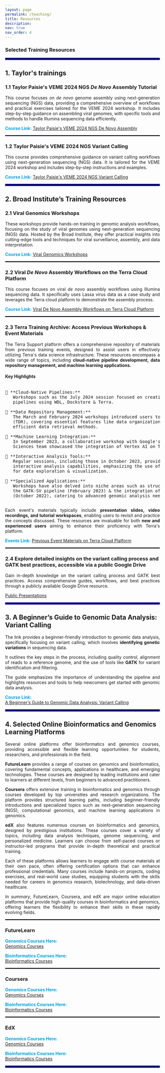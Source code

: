 ```yaml
---
layout: page
permalink: /teaching/
title: Resources
description:
nav: true
nav_order: 4
---
```


### **Selected Training Resources**

<hr style="border: 3px solid #00008B;">

## **1. Taylor's trainings**


### **1.1 Taylor Paisie's VEME 2024 NGS *De Novo* Assembly Tutorial**

<p style="text-align: justify;">
    This course focuses on <em>de novo</em> genome assembly using next-generation sequencing (NGS) data, providing a comprehensive overview of workflows and practical exercises tailored for the VEME 2024 workshop. It includes step-by-step guidance on assembling viral genomes, with specific tools and methods to handle Illumina sequencing data efficiently.
</p>



**<span style="color: #00A3E0; font-weight: bold;">Course Link:</span>** [Taylor Paisie's VEME 2024 NGS De Novo Assembly](https://github.com/taylorpaisie/VEME_2024_NGS_Denovo_Assembly)

<hr style="border: 1px dotted rgba(0, 0, 139, 0.2);">

### **1.2 Taylor Paisie's VEME 2024 NGS Variant Calling**  

<p style="text-align: justify;">
    This course provides comprehensive guidance on variant calling workflows using next-generation sequencing (NGS) data. It is tailored for the VEME 2024 workshop and includes step-by-step instructions and examples.
</p>


**<span style="color: #00A3E0; font-weight: bold;">Course Link:</span>** [Taylor Paisie's VEME 2024 NGS Variant Calling](https://github.com/taylorpaisie/VEME_2024_NGS_Variant_Calling)

<hr style="border: 3px solid #00008B;">

## **2. Broad Institute’s Training Resources**


### **2.1 Viral Genomics Workshops**  

<p style="text-align: justify;">
    These workshops provide hands-on training in genomic analysis workflows, focusing on the study of viral genomes using next-generation sequencing (NGS) data. Hosted by the Broad Institute, they offer practical insights into cutting-edge tools and techniques for viral surveillance, assembly, and data interpretation.
</p>


**<span style="color: #00A3E0; font-weight: bold;">Course Link:</span>** [Viral Genomics Workshops](https://broadinstitute.github.io/viral-workshops/)

<hr style="border: 1px dotted rgba(0, 0, 139, 0.2);">

### **2.2 Viral *De Novo* Assembly Workflows on the Terra Cloud Platform**

<p style="text-align: justify;">
    This course focuses on viral <em>de novo</em> assembly workflows using Illumina sequencing data. It specifically uses Lassa virus data as a case study and leverages the Terra cloud platform to demonstrate the assembly process.
</p>


**<span style="color: #00A3E0; font-weight: bold;">Course Link:</span>** [Viral De Novo Assembly Workflows on Terra Cloud Platform](https://broadinstitute.github.io/viral-workshops/veme-ngs/denovo.html#viral-de-novo-assembly)


<hr style="border: 1px dotted rgba(0, 0, 139, 0.2);">

### **2.3 Terra Training Archive: Access Previous Workshops & Event Materials**

<p style="text-align: justify;">
    The Terra Support platform offers a comprehensive repository of materials from previous training events, designed to assist users in effectively utilizing Terra's data science infrastructure. These resources encompass a wide range of topics, including <strong>cloud-native pipeline development, data repository management, and machine learning applications.</strong>
</p>


#### **Key Highlights**

<pre>

🔹 **Cloud-Native Pipelines:**  
   Workshops such as the July 2024 session focused on creating & running cloud-native
   pipelines using WDL, Dockstore & Terra.

🔹 **Data Repository Management:**  
   The March and February 2024 workshops introduced users to the Terra Data Repository
   (TDR), covering essential features like data organization, secure collaboration, &
   efficient data retrieval methods.

🔹 **Machine Learning Integration:**  
   In September 2023, a collaborative workshop with Google's AI in Healthcare and Life
   Sciences team showcased the integration of Vertex AI on Terra.

🔹 **Interactive Analysis Tools:**  
   Regular sessions, including those in October 2023, provided introductions to Terra's
   interactive analysis capabilities, emphasizing the use of Jupyter Notebooks
   for data exploration & visualization.

🔹 **Specialized Applications:**  
   Workshops have also delved into niche areas such as structural variant discovery using
   the GATK-SV pipeline (February 2023) & the integration of DRAGEN-GATK workflows
   (October 2022), catering to advanced genomic analysis needs.

</pre>


<p style="text-align: justify;">
    Each event's materials typically include <strong>presentation slides, video recordings, and tutorial workspaces</strong>, enabling users to revisit and practice the concepts discussed. These resources are invaluable for both <strong>new and experienced users</strong> aiming to enhance their proficiency with Terra's platform.
</p>



**<span style="color: #00A3E0; font-weight: bold;">Events Link:</span>** [Previous Event Materials on Terra Cloud Platform](https://support.terra.bio/hc/en-us/sections/360003513671-Previous-Event-Materials)

<hr style="border: 1px dotted rgba(0, 0, 139, 0.2);">

### **2.4 Explore detailed insights on the variant calling process and GATK best practices, accessible via a public Google Drive**

<p style="text-align: justify;">
  Gain in-depth knowledge on the variant calling process and GATK best practices. Access comprehensive guides, workflows, and best practices through a publicly available Google Drive resource.

</p>

[Public Presentations](https://drive.google.com/drive/folders/1LCzccNIm4jovDfgYIvgwwPJiYKVS6fT2)

<hr style="border: 3px solid #00008B;">


## **3. A Beginner’s Guide to Genomic Data Analysis: Variant Calling**

<p style="text-align: justify;">
    The link provides a beginner-friendly introduction to genomic data analysis, specifically focusing on variant calling, which involves <strong>identifying genetic variations</strong> in sequencing data.
</p>

<p style="text-align: justify;">
    It outlines the key steps in the process, including quality control, alignment of reads to a reference genome, and the use of tools like <strong>GATK</strong> for variant identification and filtering.
</p>

<p style="text-align: justify;">
    The guide emphasizes the importance of understanding the pipeline and highlights resources and tools to help newcomers get started with genomic data analysis.
</p>


**<span style="color: #00A3E0; font-weight: bold;">Course Link:</span>**  
[A Beginner’s Guide to Genomic Data Analysis: Variant Calling](https://medium.com/@manabeel.vet/a-beginners-guide-to-genomic-data-analysis-variant-calling-ad8515eebddf)


<hr style="border: 3px solid #00008B;">


## **4. Selected Online Bioinformatics and Genomics Learning Platforms**

<p style="text-align: justify;">
    Several online platforms offer bioinformatics and genomics courses, providing accessible and flexible learning opportunities for students, researchers, and professionals in the field.
</p>

<p style="text-align: justify;">
    <strong>FutureLearn</strong> provides a range of courses on genomics and bioinformatics, covering fundamental concepts, applications in healthcare, and emerging technologies. These courses are designed by leading institutions and cater to learners at different levels, from beginners to advanced practitioners.
</p>

<p style="text-align: justify;">
    <strong>Coursera</strong> offers extensive training in bioinformatics and genomics through courses developed by top universities and research organizations. The platform provides structured learning paths, including beginner-friendly introductions and specialized topics such as next-generation sequencing (NGS), computational genomics, and machine learning applications in genomics.
</p>

<p style="text-align: justify;">
    <strong>edX</strong> also features numerous courses on bioinformatics and genomics, designed by prestigious institutions. These courses cover a variety of topics, including data analysis techniques, genome sequencing, and personalized medicine. Learners can choose from self-paced courses or instructor-led programs that provide in-depth theoretical and practical training.
</p>

<p style="text-align: justify;">
    Each of these platforms allows learners to engage with course materials at their own pace, often offering certification options that can enhance professional credentials. Many courses include hands-on projects, coding exercises, and real-world case studies, equipping students with the skills needed for careers in genomics research, biotechnology, and data-driven healthcare.
</p>

<p style="text-align: justify;">
    <em>In summary</em>, FutureLearn, Coursera, and edX are major online education platforms that provide high-quality courses in bioinformatics and genomics, offering learners the flexibility to enhance their skills in these rapidly evolving fields.
</p>

<hr style="border: 1px dotted rgba(0, 0, 139, 0.2);">


### **FutureLearn**

**<span style="color: #00A3E0; font-weight: bold;">Genomics Courses Here:</span>**  
[Genomics Courses](https://www.futurelearn.com/search?q=Genomics)



**<span style="color: #00A3E0; font-weight: bold;">Bioinformatics Courses Here:</span>**  
[Bioinformatics Courses](https://www.futurelearn.com/search?q=Bioinformatics)

<hr style="border: 1px dotted rgba(0, 0, 139, 0.2);">


### **Coursera**

**<span style="color: #00A3E0; font-weight: bold;">Genomics Courses Here:</span>**  
[Genomics Courses](https://www.coursera.org/search?query=genomics)



**<span style="color: #00A3E0; font-weight: bold;">Bioinformatics Courses Here:</span>**  
[Bioinformatics Courses](https://www.coursera.org/search?query=bioinformatics)

<hr style="border: 1px dotted rgba(0, 0, 139, 0.2);">


### **EdX**

**<span style="color: #00A3E0; font-weight: bold;">Genomics Courses Here:</span>**  
[Genomics Courses](https://www.edx.org/search?q=genomics)



**<span style="color: #00A3E0; font-weight: bold;">Bioinformatics Courses Here:</span>**  
[Bioinformatics Courses](https://www.edx.org/search?q=bioinformatics)


<hr style="border: 3px solid #00008B;">
